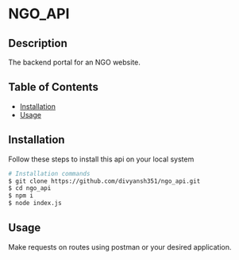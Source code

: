 # NGO_API

## Description

The backend portal for an NGO website.

## Table of Contents

- [Installation](#installation)
- [Usage](#usage)

## Installation

Follow these steps to install this api on your local system

```bash
# Installation commands
$ git clone https://github.com/divyansh351/ngo_api.git
$ cd ngo_api
$ npm i
$ node index.js
```

## Usage

Make requests on routes using postman or your desired application.
